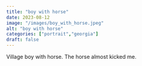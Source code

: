 ```yaml
---
title: "boy with horse"
date: 2023-08-12
image: "/images/boy_with_horse.jpeg"
alt: "boy with horse"
categories: ["portrait","georgia"]
draft: false
---
```


Village boy with horse. The horse almost kicked me.